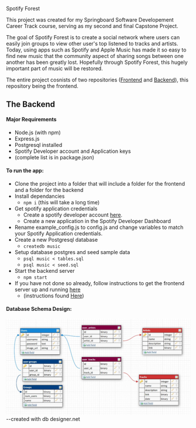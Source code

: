 Spotify Forest

This project was created for my Springboard Software Developement Career Track course, serving as my second and final Capstone Project.

The goal of Spotify Forest is to create a social network where users can easily join groups to view other user's top listened to tracks and artists. Today, using apps such as Spotify and Apple Music has made it so easy to find new music that the community aspect of sharing songs between one another has been greatly lost. Hopefully through Spotify Forest, this hugely important part of music will be restored.

The entire project cosnists of two repositories ([Frontend](https://github.com/NickOsterfelt/SpotifyForest-frontend) and [Backend](https://github.com/NickOsterfelt/SpotifyForest-backend)), this repository being the frontend.

## The Backend
#### Major Requirements
- Node.js (with npm)
- Express.js
- Postgresql installed
- Spotify Developer account and Application keys
- (complete list is in package.json)

#### To run the app:
 - Clone the project into a folder that will include a folder for the frontend and a folder for the backend
 - Install dependancies
 	  - `npm i` (this will take a long time)
 - Get spotify application credentials
    - Create a spotify developer account [here](https://developer.spotify.com/).
    - Create a new application in the Spotify Developer Dashboard
 - Rename example_config.js to config.js and change variables to match your Spotify Application credentials.
 - Create a new Postgresql database 
    - `createdb music`
 - Setup database postgres and seed sample data
    - `psql music < tables.sql`
    - `psql music < seed.sql` 
 - Start the backend server
    - `npm start`
 - If you have not done so already, follow instructions to get the frontend server up and running [here]()
 	  - (instructions found [Here](https://github.com/NickOsterfelt/SpotifyForest-frontend))

#### Database Schema Design:

![schema](https://github.com/NickOsterfelt/SpotifyForest-backend/blob/master/db.JPG?raw=true)
--created with db designer.net

